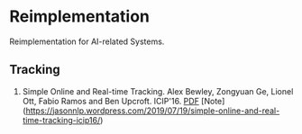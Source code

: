 # Reimplementation
Reimplementation for AI-related Systems.
## Tracking
1. Simple Online and Real-time Tracking. Alex Bewley, Zongyuan Ge, Lionel Ott, Fabio Ramos and Ben Upcroft. ICIP'16. [PDF](https://arxiv.org/abs/1602.00763) [Note] (https://jasonnlp.wordpress.com/2019/07/19/simple-online-and-real-time-tracking-icip16/) 
